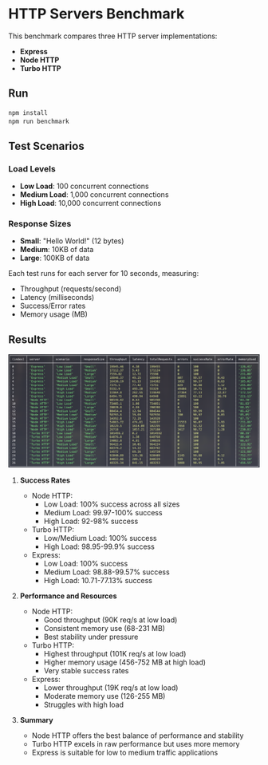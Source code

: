 # HTTP Servers Benchmark

This benchmark compares three HTTP server implementations:
- **Express**
- **Node HTTP**
- **Turbo HTTP**

## Run
```bash
npm install
npm run benchmark
```

## Test Scenarios

### Load Levels
- **Low Load**: 100 concurrent connections
- **Medium Load**: 1,000 concurrent connections
- **High Load**: 10,000 concurrent connections

### Response Sizes
- **Small**: "Hello World!" (12 bytes)
- **Medium**: 10KB of data
- **Large**: 100KB of data

Each test runs for each server for 10 seconds, measuring:
- Throughput (requests/second)
- Latency (milliseconds)
- Success/Error rates
- Memory usage (MB)

## Results
![Benchmark Results](./results.png)

1. **Success Rates**
   - Node HTTP:
     * Low Load: 100% success across all sizes
     * Medium Load: 99.97-100% success
     * High Load: 92-98% success
   - Turbo HTTP:
     * Low/Medium Load: 100% success
     * High Load: 98.95-99.9% success
   - Express:
     * Low Load: 100% success
     * Medium Load: 98.88-99.57% success
     * High Load: 10.71-77.13% success

2. **Performance and Resources**
   - Node HTTP:
     * Good throughput (90K req/s at low load)
     * Consistent memory use (68-231 MB)
     * Best stability under pressure
   - Turbo HTTP:
     * Highest throughput (101K req/s at low load)
     * Higher memory usage (456-752 MB at high load)
     * Very stable success rates
   - Express:
     * Lower throughput (19K req/s at low load)
     * Moderate memory use (126-255 MB)
     * Struggles with high load

3. **Summary**
   - Node HTTP offers the best balance of performance and stability
   - Turbo HTTP excels in raw performance but uses more memory
   - Express is suitable for low to medium traffic applications
